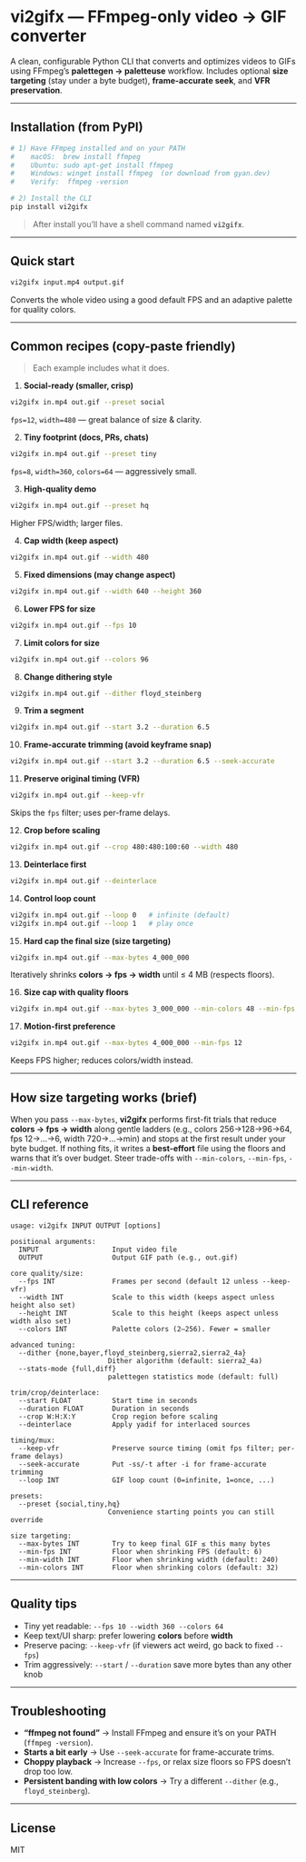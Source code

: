 # vi2gifx — FFmpeg-only video → GIF converter

A clean, configurable Python CLI that converts and optimizes videos to GIFs using FFmpeg’s **palettegen → paletteuse** workflow.
Includes optional **size targeting** (stay under a byte budget), **frame-accurate seek**, and **VFR preservation**.

---

## Installation (from PyPI)

```bash
# 1) Have FFmpeg installed and on your PATH
#    macOS:  brew install ffmpeg
#    Ubuntu: sudo apt-get install ffmpeg
#    Windows: winget install ffmpeg  (or download from gyan.dev)
#    Verify:  ffmpeg -version

# 2) Install the CLI
pip install vi2gifx
```

> After install you’ll have a shell command named **`vi2gifx`**.

---

## Quick start

```bash
vi2gifx input.mp4 output.gif
```

Converts the whole video using a good default FPS and an adaptive palette for quality colors.

---

## Common recipes (copy-paste friendly)

> Each example includes what it does.

1. **Social-ready (smaller, crisp)**

```bash
vi2gifx in.mp4 out.gif --preset social
```

`fps=12`, `width=480` — great balance of size & clarity.

2. **Tiny footprint (docs, PRs, chats)**

```bash
vi2gifx in.mp4 out.gif --preset tiny
```

`fps=8`, `width=360`, `colors=64` — aggressively small.

3. **High-quality demo**

```bash
vi2gifx in.mp4 out.gif --preset hq
```

Higher FPS/width; larger files.

4. **Cap width (keep aspect)**

```bash
vi2gifx in.mp4 out.gif --width 480
```

5. **Fixed dimensions (may change aspect)**

```bash
vi2gifx in.mp4 out.gif --width 640 --height 360
```

6. **Lower FPS for size**

```bash
vi2gifx in.mp4 out.gif --fps 10
```

7. **Limit colors for size**

```bash
vi2gifx in.mp4 out.gif --colors 96
```

8. **Change dithering style**

```bash
vi2gifx in.mp4 out.gif --dither floyd_steinberg
```

9. **Trim a segment**

```bash
vi2gifx in.mp4 out.gif --start 3.2 --duration 6.5
```

10. **Frame-accurate trimming (avoid keyframe snap)**

```bash
vi2gifx in.mp4 out.gif --start 3.2 --duration 6.5 --seek-accurate
```

11. **Preserve original timing (VFR)**

```bash
vi2gifx in.mp4 out.gif --keep-vfr
```

Skips the `fps` filter; uses per-frame delays.

12. **Crop before scaling**

```bash
vi2gifx in.mp4 out.gif --crop 480:480:100:60 --width 480
```

13. **Deinterlace first**

```bash
vi2gifx in.mp4 out.gif --deinterlace
```

14. **Control loop count**

```bash
vi2gifx in.mp4 out.gif --loop 0   # infinite (default)
vi2gifx in.mp4 out.gif --loop 1   # play once
```

15. **Hard cap the final size (size targeting)**

```bash
vi2gifx in.mp4 out.gif --max-bytes 4_000_000
```

Iteratively shrinks **colors → fps → width** until ≤ 4 MB (respects floors).

16. **Size cap with quality floors**

```bash
vi2gifx in.mp4 out.gif --max-bytes 3_000_000 --min-colors 48 --min-fps 8 --min-width 320
```

17. **Motion-first preference**

```bash
vi2gifx in.mp4 out.gif --max-bytes 4_000_000 --min-fps 12
```

Keeps FPS higher; reduces colors/width instead.

---

## How size targeting works (brief)

When you pass `--max-bytes`, **vi2gifx** performs first-fit trials that reduce **colors → fps → width** along gentle ladders (e.g., colors 256→128→96→64, fps 12→…→6, width 720→…→min) and stops at the first result under your byte budget. If nothing fits, it writes a **best-effort** file using the floors and warns that it’s over budget. Steer trade-offs with `--min-colors`, `--min-fps`, `--min-width`.

---

## CLI reference

```text
usage: vi2gifx INPUT OUTPUT [options]

positional arguments:
  INPUT                  Input video file
  OUTPUT                 Output GIF path (e.g., out.gif)

core quality/size:
  --fps INT              Frames per second (default 12 unless --keep-vfr)
  --width INT            Scale to this width (keeps aspect unless height also set)
  --height INT           Scale to this height (keeps aspect unless width also set)
  --colors INT           Palette colors (2–256). Fewer = smaller

advanced tuning:
  --dither {none,bayer,floyd_steinberg,sierra2,sierra2_4a}
                        Dither algorithm (default: sierra2_4a)
  --stats-mode {full,diff}
                        palettegen statistics mode (default: full)

trim/crop/deinterlace:
  --start FLOAT          Start time in seconds
  --duration FLOAT       Duration in seconds
  --crop W:H:X:Y         Crop region before scaling
  --deinterlace          Apply yadif for interlaced sources

timing/mux:
  --keep-vfr             Preserve source timing (omit fps filter; per-frame delays)
  --seek-accurate        Put -ss/-t after -i for frame-accurate trimming
  --loop INT             GIF loop count (0=infinite, 1=once, ...)

presets:
  --preset {social,tiny,hq}
                        Convenience starting points you can still override

size targeting:
  --max-bytes INT        Try to keep final GIF ≤ this many bytes
  --min-fps INT          Floor when shrinking FPS (default: 6)
  --min-width INT        Floor when shrinking width (default: 240)
  --min-colors INT       Floor when shrinking colors (default: 32)
```

---

## Quality tips

* Tiny yet readable: `--fps 10 --width 360 --colors 64`
* Keep text/UI sharp: prefer lowering **colors** before **width**
* Preserve pacing: `--keep-vfr` (if viewers act weird, go back to fixed `--fps`)
* Trim aggressively: `--start` / `--duration` save more bytes than any other knob

---

## Troubleshooting

* **“ffmpeg not found”** → Install FFmpeg and ensure it’s on your PATH (`ffmpeg -version`).
* **Starts a bit early** → Use `--seek-accurate` for frame-accurate trims.
* **Choppy playback** → Increase `--fps`, or relax size floors so FPS doesn’t drop too low.
* **Persistent banding with low colors** → Try a different `--dither` (e.g., `floyd_steinberg`).

---

## License

MIT
